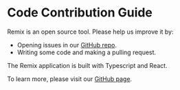 # Code Contribution Guide

Remix is an open source tool. Please help us improve it by:

- Opening issues in our [GitHub repo](https://github.com/remix-project-org/remix-project).
- Writing some code and making a pulling request.

The Remix application is built with Typescript and React.

To learn more, please visit our [GitHub page](https://github.com/remix-project-org/remix-project).
